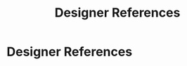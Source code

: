 ﻿---
uid: designer-references
locale: en
title: Designer References
dnnversion: 09.02.00
---

# Designer References
